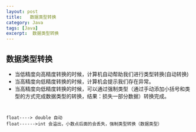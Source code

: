 ```yaml
---
layout: post
title:   数据类型转换
category: Java
tags: [Java]
excerpt:  数据类型转换
---
```

## 数据类型转换 ##

- 当低精度向高精度转换的时候，计算机自动帮助我们进行类型转换(自动转换)
- 当高精度向低精度转换的时候，计算机会提示我们存在异常。
- 当高精度向低精度转换的时候，可以通过强制类型（通过手动添加小括号和类型的方式完成数据类型的转换，结果：损失一部分数据）转换完成。

#

    float----> double 自动
    float------>int 会溢出，小数点后面的会丢失，强制类型转换（数据类型）